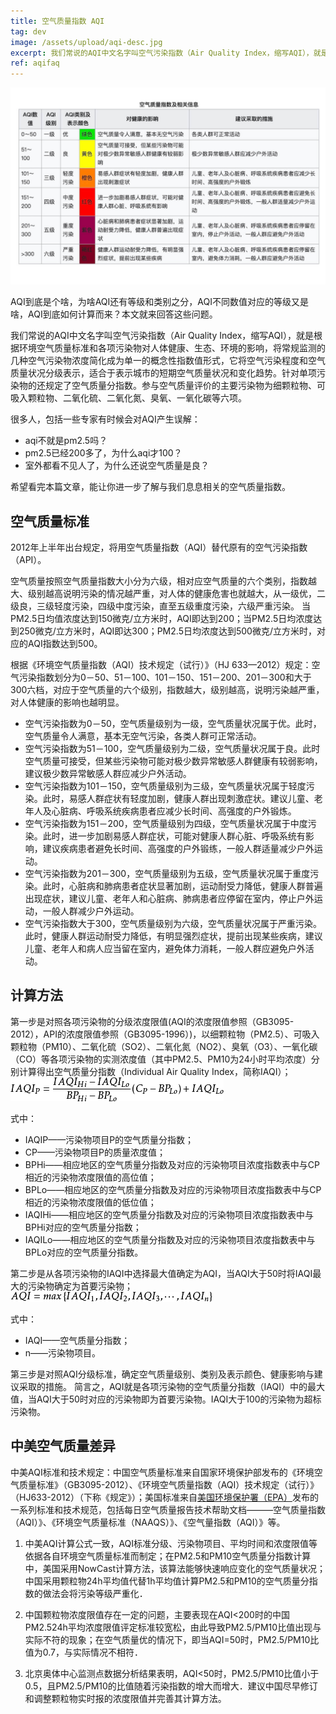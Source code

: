 ```yaml
---
title: 空气质量指数 AQI
tag: dev
image: /assets/upload/aqi-desc.jpg
excerpt: 我们常说的AQI中文名字叫空气污染指数（Air Quality Index，缩写AQI），就是根据环境空气质量标准和各项污染物对人体健康、生态、环境的影响，将常规监测的几种空气污染物浓度简化成为单一的概念性指数值形式，它将空气污染程度和空气质量状况分级表示，适合于表示城市的短期空气质量状况和变化趋势。针对单项污染物的还规定了空气质量分指数。参与空气质量评价的主要污染物为细颗粒物、可吸入颗粒物、二氧化硫、二氧化氮、臭氧、一氧化碳等六项。
ref: aqifaq
---
```

![aqi](/assets/upload/aqi-desc.jpg)

AQI到底是个啥，为啥AQI还有等级和类别之分，AQI不同数值对应的等级又是啥，AQI到底如何计算而来？本文就来回答这些问题。

我们常说的AQI中文名字叫空气污染指数（Air Quality Index，缩写AQI），就是根据环境空气质量标准和各项污染物对人体健康、生态、环境的影响，将常规监测的几种空气污染物浓度简化成为单一的概念性指数值形式，它将空气污染程度和空气质量状况分级表示，适合于表示城市的短期空气质量状况和变化趋势。针对单项污染物的还规定了空气质量分指数。参与空气质量评价的主要污染物为细颗粒物、可吸入颗粒物、二氧化硫、二氧化氮、臭氧、一氧化碳等六项。

很多人，包括一些专家有时候会对AQI产生误解：

* aqi不就是pm2.5吗？
* pm2.5已经200多了，为什么aqi才100？
* 室外都看不见人了，为什么还说空气质量是良？

希望看完本篇文章，能让你进一步了解与我们息息相关的空气质量指数。

## 空气质量标准
2012年上半年出台规定，将用空气质量指数（AQI）替代原有的空气污染指数（API）。

空气质量按照空气质量指数大小分为六级，相对应空气质量的六个类别，指数越大、级别越高说明污染的情况越严重，对人体的健康危害也就越大，从一级优，二级良，三级轻度污染，四级中度污染，直至五级重度污染，六级严重污染。
当PM2.5日均值浓度达到150微克/立方米时，AQI即达到200；当PM2.5日均浓度达到250微克/立方米时，AQI即达300；PM2.5日均浓度达到500微克/立方米时，对应的AQI指数达到500。

根据《环境空气质量指数（AQI）技术规定（试行）》（HJ 633—2012）规定：空气污染指数划分为0－50、51－100、101－150、151－200、201－300和大于300六档，对应于空气质量的六个级别，指数越大，级别越高，说明污染越严重，对人体健康的影响也越明显。

* 空气污染指数为0－50，空气质量级别为一级，空气质量状况属于优。此时，空气质量令人满意，基本无空气污染，各类人群可正常活动。
* 空气污染指数为51－100，空气质量级别为二级，空气质量状况属于良。此时空气质量可接受，但某些污染物可能对极少数异常敏感人群健康有较弱影响，建议极少数异常敏感人群应减少户外活动。
* 空气污染指数为101－150，空气质量级别为三级，空气质量状况属于轻度污染。此时，易感人群症状有轻度加剧，健康人群出现刺激症状。建议儿童、老年人及心脏病、呼吸系统疾病患者应减少长时间、高强度的户外锻炼。
* 空气污染指数为151－200，空气质量级别为四级，空气质量状况属于中度污染。此时，进一步加剧易感人群症状，可能对健康人群心脏、呼吸系统有影响，建议疾病患者避免长时间、高强度的户外锻练，一般人群适量减少户外运动。
* 空气污染指数为201－300，空气质量级别为五级，空气质量状况属于重度污染。此时，心脏病和肺病患者症状显著加剧，运动耐受力降低，健康人群普遍出现症状，建议儿童、老年人和心脏病、肺病患者应停留在室内，停止户外运动，一般人群减少户外运动。 
* 空气污染指数大于300，空气质量级别为六级，空气质量状况属于严重污染。此时，健康人群运动耐受力降低，有明显强烈症状，提前出现某些疾病，建议儿童、老年人和病人应当留在室内，避免体力消耗，一般人群应避免户外活动。


## 计算方法
第一步是对照各项污染物的分级浓度限值(AQI的浓度限值参照（GB3095-2012），API的浓度限值参照（GB3095-1996）)，以细颗粒物（PM2.5）、可吸入颗粒物（PM10）、二氧化硫（SO2）、二氧化氮（NO2）、臭氧（O3）、一氧化碳（CO）等各项污染物的实测浓度值（其中PM2.5、PM10为24小时平均浓度）分别计算得出空气质量分指数（Individual Air Quality Index，简称IAQI）；
![AQI计算方法1](/assets/upload/fcfaaf51f3deb48ffa788e54f21f3a292df57822.jpg.png)

式中：

* IAQIP——污染物项目P的空气质量分指数；
* CP——污染物项目P的质量浓度值；
* BPHi——相应地区的空气质量分指数及对应的污染物项目浓度指数表中与CP相近的污染物浓度限值的高位值；
* BPLo——相应地区的空气质量分指数及对应的污染物项目浓度指数表中与CP相近的污染物浓度限值的低位值；
* IAQIHi——相应地区的空气质量分指数及对应的污染物项目浓度指数表中与BPHi对应的空气质量分指数；
* IAQILo——相应地区的空气质量分指数及对应的污染物项目浓度指数表中与BPLo对应的空气质量分指数。

第二步是从各项污染物的IAQI中选择最大值确定为AQI，当AQI大于50时将IAQI最大的污染物确定为首要污染物；
![AQI计算方法1](/assets/upload/342ac65c10385343db9d8d189013b07eca8088bc.jpg.png)

式中：

* IAQI——空气质量分指数；
* n——污染物项目。

第三步是对照AQI分级标准，确定空气质量级别、类别及表示颜色、健康影响与建议采取的措施。
简言之，AQI就是各项污染物的空气质量分指数（IAQI）中的最大值，当AQI大于50时对应的污染物即为首要污染物。IAQI大于100的污染物为超标污染物。

## 中美空气质量差异
中美AQI标准和技术规定：中国空气质量标准来自国家环境保护部发布的《环境空气质量标准》（GB3095-2012）、《环境空气质量指数（AQI）技术规定（试行）》（HJ633-2012）（下称《规定》）；美国标准来自[美国环境保护署（EPA）](https://www.epa.gov/)发布的一系列标准和技术规范，包括每日空气质量报告技术帮助文档———空气质量指数（AQI）》、《环境空气质量标准（NAAQS）》、《空气量指数（AQI）》等。

1. 中美AQI计算公式一致，AQI标准分级、污染物项目、平均时间和浓度限值等依据各自环境空气质量标准而制定；在PM2.5和PM10空气质量分指数计算中，美国采用NowCast计算方法，该算法能够快速响应变化的空气质量状况；中国采用颗粒物24h平均值代替1h平均值计算PM2.5和PM10的空气质量分指数的做法会将污染等级严重化．

2. 中国颗粒物浓度限值存在一定的问题，主要表现在AQI<200时的中国PM2.524h平均浓度限值评定标准较宽松，由此导致PM2.5/PM10比值出现与实际不符的现象；在空气质量优的情况下，即当AQI=50时，PM2.5/PM10比值为0.7，与实际情况不相符．

3. 北京奥体中心监测点数据分析结果表明，AQI<50时，PM2.5/PM10比值小于0.5，且PM2.5/PM10的比值随着污染指数的增大而增大．建议中国尽早修订和调整颗粒物实时报的浓度限值并完善其计算方法。
